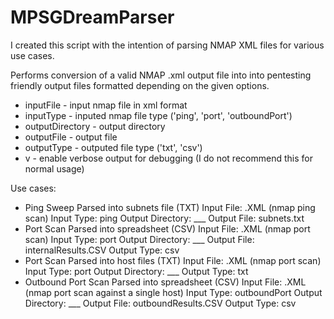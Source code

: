 # MPSGDreamParser

I created this script with the intention of parsing NMAP XML files for various use cases. 

Performs conversion of a valid NMAP .xml output file into into pentesting friendly output files formatted depending on the given options.
- inputFile - input nmap file in xml format
- inputType - inputed nmap file type ('ping', 'port', 'outboundPort')
- outputDirectory - output directory
- outputFile - output file
- outputType - outputed file type ('txt', 'csv')
- v - enable verbose output for debugging (I do not recommend this for normal usage)

Use cases:
- Ping Sweep Parsed into subnets file (TXT)
    Input File: .XML (nmap ping scan)
    Input Type: ping
    Output Directory: ___
    Output File: subnets.txt
- Port Scan Parsed into spreadsheet (CSV)
    Input File: .XML (nmap port scan)
    Input Type: port
    Output Directory: ___
    Output File: internalResults.CSV
    Output Type: csv
- Port Scan Parsed into host files (TXT)
    Input File: .XML (nmap port scan)
    Input Type: port
    Output Directory: ___
    Output Type: txt
- Outbound Port Scan Parsed into spreadsheet (CSV)
    Input File: .XML (nmap port scan against a single host)
    Input Type: outboundPort
    Output Directory: ___
    Output File: outboundResults.CSV
    Output Type: csv
